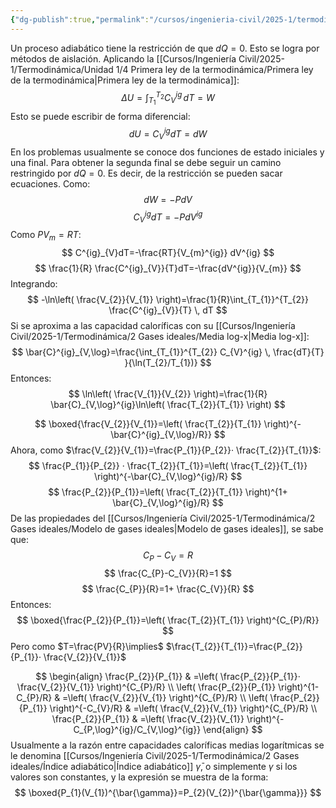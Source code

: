 ```yaml
---
{"dg-publish":true,"permalink":"/cursos/ingenieria-civil/2025-1/termodinamica/2-gases-ideales/procesos-adiabaticos-reversibles-en-gases-ideales/","tags":["I2IIQ1003"]}
---
```


Un proceso adiabático tiene la restricción de que $dQ=0$. Esto se logra por métodos de aislación.
Aplicando la [[Cursos/Ingeniería Civil/2025-1/Termodinámica/Unidad 1/4 Primera ley de la termodinámica/Primera ley de la termodinámica\|Primera ley de la termodinámica]]:
$$
\Delta U=\int_{T_{1}}^{T_{2}} C_{V}^{ig} \, dT =W
$$
Esto se puede escribir de forma diferencial:
$$
dU=C^{ig}_{V}dT=dW
$$
En los problemas usualmente se conoce dos funciones de estado iniciales y una final. Para obtener la segunda final se debe seguir un camino restringido por $dQ=0$. Es decir, de la restricción se pueden sacar ecuaciones.
Como:
$$
dW=-PdV
$$
$$
C^{ig}_{V}dT=-PdV^{ig}
$$
Como $PV_{m}=RT$:
$$
C^{ig}_{V}dT=-\frac{RT}{V_{m}^{ig}} dV^{ig}
$$
$$
\frac{1}{R} \frac{C^{ig}_{V}}{T}dT=-\frac{dV^{ig}}{V_{m}}
$$
Integrando:
$$
-\ln\left( \frac{V_{2}}{V_{1}} \right)=\frac{1}{R}\int_{T_{1}}^{T_{2}} \frac{C^{ig}_{V}}{T} \, dT 
$$
Si se aproxima a las capacidad caloríficas con su [[Cursos/Ingeniería Civil/2025-1/Termodinámica/2 Gases ideales/Media log-x\|Media log-x]]:
$$
\bar{C}^{ig}_{V,\log}=\frac{\int_{T_{1}}^{T_{2}} C_{V}^{ig} \, \frac{dT}{T} }{\ln(T_{2}/T_{1})}
$$
Entonces:
$$
\ln\left( \frac{V_{1}}{V_{2}} \right)=\frac{1}{R} \bar{C}_{V,\log}^{ig}\ln\left( \frac{T_{2}}{T_{1}} \right)
$$

$$
\boxed{\frac{V_{2}}{V_{1}}=\left( \frac{T_{2}}{T_{1}} \right)^{-\bar{C}^{ig}_{V,\log}/R}} 
$$
Ahora, como $\frac{V_{2}}{V_{1}}=\frac{P_{1}}{P_{2}}· \frac{T_{2}}{T_{1}}$:
$$
\frac{P_{1}}{P_{2}} · \frac{T_{2}}{T_{1}}=\left( \frac{T_{2}}{T_{1}} \right)^{-\bar{C}_{V,\log}^{ig}/R}
$$
$$
\frac{P_{2}}{P_{1}}=\left( \frac{T_{2}}{T_{1}} \right)^{1+ \bar{C}_{V,\log}^{ig}/R}
$$
De las propiedades del [[Cursos/Ingeniería Civil/2025-1/Termodinámica/2 Gases ideales/Modelo de gases ideales\|Modelo de gases ideales]], se sabe que:
$$
C_{P}-C_{V}=R
$$
$$
\frac{C_{P}-C_{V}}{R}=1
$$
$$
\frac{C_{P}}{R}=1+ \frac{C_{V}}{R}
$$
Entonces:
$$
\boxed{\frac{P_{2}}{P_{1}}=\left( \frac{T_{2}}{T_{1}} \right)^{C_{P}/R}} 
$$
Pero como $T=\frac{PV}{R}\implies$ $\frac{T_{2}}{T_{1}}=\frac{P_{2}}{P_{1}}· \frac{V_{2}}{V_{1}}$

$$
\begin{align}
\frac{P_{2}}{P_{1}} & =\left( \frac{P_{2}}{P_{1}}· \frac{V_{2}}{V_{1}} \right)^{C_{P}/R} \\
\left( \frac{P_{2}}{P_{1}} \right)^{1- C_{P}/R} & =\left( \frac{V_{2}}{V_{1}}  \right)^{C_{P}/R} \\
\left( \frac{P_{2}}{P_{1}} \right)^{-C_{V}/R} & =\left( \frac{V_{2}}{V_{1}}  \right)^{C_{P}/R} \\
\frac{P_{2}}{P_{1}} & =\left( \frac{V_{2}}{V_{1}} \right)^{-C_{P,\log}^{ig}/C_{V,\log}^{ig}}
\end{align}
$$
Usualmente a la razón entre capacidades caloríficas medias logarítmicas se le denomina [[Cursos/Ingeniería Civil/2025-1/Termodinámica/2 Gases ideales/Índice adiabático\|Índice adiabático]] $\bar{\gamma}$, o simplemente $\gamma$ si los valores son constantes, y la expresión se muestra de la forma:
$$
\boxed{P_{1}(V_{1})^{\bar{\gamma}}=P_{2}(V_{2})^{\bar{\gamma}}} 
$$
